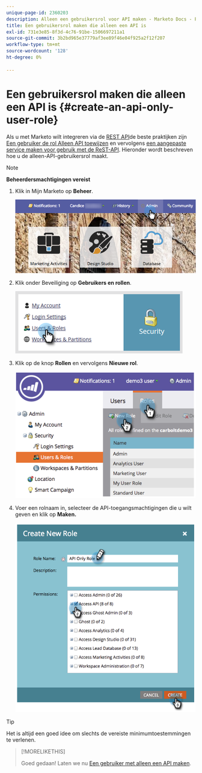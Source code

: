 ```yaml
---
unique-page-id: 2360203
description: Alleen een gebruikersrol voor API maken - Marketo Docs - Productdocumentatie
title: Een gebruikersrol maken die alleen een API is
exl-id: 731e3e85-8f3d-4c76-91be-1506697211a1
source-git-commit: 3b2bd965e37779af3ee89f46e04f925a2f12f207
workflow-type: tm+mt
source-wordcount: '128'
ht-degree: 0%

---
```


# Een gebruikersrol maken die alleen een API is {#create-an-api-only-user-role}

Als u met Marketo wilt integreren via de [REST API](https://developers.marketo.com/documentation/rest/)de beste praktijken zijn [Een gebruiker de rol Alleen API toewijzen](/help/marketo/product-docs/administration/users-and-roles/create-an-api-only-user.md) en vervolgens [een aangepaste service maken voor gebruik met de ReST-API](/help/marketo/product-docs/administration/additional-integrations/create-a-custom-service-for-use-with-rest-api.md). Hieronder wordt beschreven hoe u de alleen-API-gebruikersrol maakt.

>[!NOTE]
>
>**Beheerdersmachtigingen vereist**

1. Klik in Mijn Marketo op **Beheer**.

   ![](assets/adminhand-1.png)

1. Klik onder Beveiliging op **Gebruikers en rollen**.

   ![](assets/two.png)

1. Klik op de knop **Rollen** en vervolgens **Nieuwe rol**.

   ![](assets/image2014-9-16-13-3a47-3a12.png)

1. Voer een rolnaam in, selecteer de API-toegangsmachtigingen die u wilt geven en klik op **Maken.**

   ![](assets/image2014-9-16-13-3a47-3a36.png)

>[!TIP]
>
>Het is altijd een goed idee om slechts de vereiste minimumtoestemmingen te verlenen.

>[!MORELIKETHIS]
>
>Goed gedaan! Laten we nu [Een gebruiker met alleen een API maken](/help/marketo/product-docs/administration/users-and-roles/create-an-api-only-user.md).
